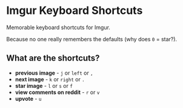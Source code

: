 # Imgur Keyboard Shortcuts

Memorable keyboard shortcuts for Imgur.

Because no one really remembers the defaults (why does `0` = star?).

## What are the shortcuts?

- **previous image** - `j` or `left` or `,`
- **next image** - `k` or `right` or `.`
- **star image** - `l` or `s` or `f`
- **view comments on reddit** - `r` or `v`
- **upvote** - `u`
